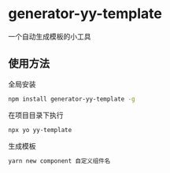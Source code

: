 # generator-yy-template

一个自动生成模板的小工具

## 使用方法

全局安装

```sh
npm install generator-yy-template -g
```

在项目目录下执行

```sh
npx yo yy-template
```

生成模板

```sh
yarn new component 自定义组件名
```
